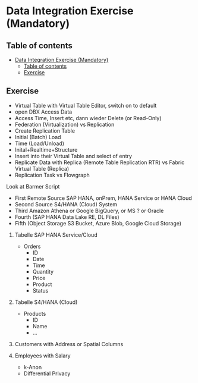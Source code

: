 # Data Integration Exercise (Mandatory)

## Table of contents

- [Data Integration Exercise (Mandatory)](#data-integration-exercise-mandatory)
  - [Table of contents](#table-of-contents)
  - [Exercise](#exercise)

## Exercise
- Virtual Table with Virtual Table Editor, switch on to default
- open DBX Access Data
- Access Time, Insert etc, dann wieder Delete (or Read-Only)
- Federation (Virtualization) vs Replication
- Create Replication Table
- Initial (Batch) Load
- Time (Load/Unload)
- Inital+Realtime+Structure
- Insert into their Virtual Table and select of entry
- Replicate Data with Replica (Remote Table Replication RTR) vs Fabric Virtual Table (Replica)
- Replication Task vs Flowgraph

Look at Barmer Script


- First Remote Source SAP HANA, onPrem, HANA Service or HANA Cloud
- Second Source S4/HANA (Cloud) System
- Third Amazon Athena or Google BigQuery, or MS ? or Oracle 
- Fourth (SAP HANA Data Lake RE, DL Files)
- Fifth (Object Storage S3 Bucket, Azure Blob, Google Cloud Storage)


1. Tabelle SAP HANA Service/Cloud
   - Orders
     - ID
     - Date
     - Time
     - Quantity
     - Price
     - Product
     - Status

2. Tabelle S4/HANA (Cloud)
   - Products
     - ID
     - Name
     - ...
3. Customers with Address or Spatial Columns  
4. Employees with Salary
      - k-Anon
      - Differential Privacy